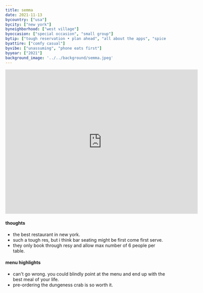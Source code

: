 ```yaml
---
title: semma
date: 2021-11-13
bycountry: ["usa"]
bycity: ["new york"]
byneighborhood: ["west village"]
byoccasion: ["special occasion", "small group"]
bytip: ["tough reservation • plan ahead", "all about the apps", "spice tolerance advised", "ask the somm", "flames cocktails"]
byattire: ["comfy casual"]
byvibe: ["unassuming", "phone eats first"]
byyear: ["2021"]
background_image: '../../background/semma.jpeg'
---
```


<iframe src="https://www.google.com/maps/embed?pb=!1m18!1m12!1m3!1d3023.18137166555!2d-74.00313882343498!3d40.73603443614311!2m3!1f0!2f0!3f0!3m2!1i1024!2i768!4f13.1!3m3!1m2!1s0x89c259b83bb399c5%3a0x85e1948bb3e567c7!2ssemma!5e0!3m2!1sen!2sus!4v1696271543307!5m2!1sen!2sus" width="600" height="450" style="border:0;" allowfullscreen="" loading="lazy" referrerpolicy="no-referrer-when-downgrade"></iframe>

#### thoughts
* the best restaurant in new york.
* such a tough res, but i think bar seating might be first come first serve.
* they only book through resy and allow max number of 6 people per table.

#### menu highlights
* can't go wrong. you could blindly point at the menu and end up with the best meal of your life.
* pre-ordering the dungeness crab is so worth it.